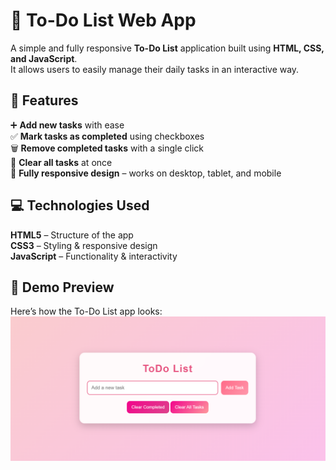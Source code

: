 # :memo: To-Do List Web App

A simple and fully responsive **To-Do List** application built using **HTML, CSS, and JavaScript**.  
It allows users to easily manage their daily tasks in an interactive way.

## :rocket: Features
:heavy_plus_sign: **Add new tasks** with ease  
:white_check_mark: **Mark tasks as completed** using checkboxes  
:wastebasket: **Remove completed tasks** with a single click  
:arrows_counterclockwise: **Clear all tasks** at once  
:iphone: **Fully responsive design** – works on desktop, tablet, and mobile  

## 💻 Technologies Used
**HTML5** – Structure of the app  
**CSS3** – Styling & responsive design  
**JavaScript** – Functionality & interactivity  

## 📸 Demo Preview
Here’s how the To-Do List app looks:
![Demo Screenshot](images/weblook.png)
